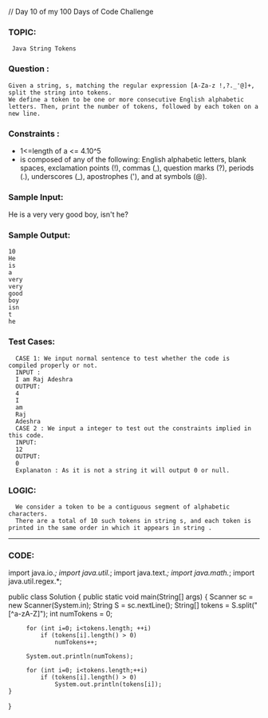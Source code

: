 // Day 10 of my 100 Days of Code Challenge 
  ### TOPIC:  
     Java String Tokens
   
  ### Question : 
    Given a string, s, matching the regular expression [A-Za-z !,?._'@]+, split the string into tokens. 
    We define a token to be one or more consecutive English alphabetic letters. Then, print the number of tokens, followed by each token on a new line.
  ### Constraints :
   * 1<=length of a <= 4.10^5
   * is composed of any of the following: 
   English alphabetic letters, blank spaces, exclamation points (!), commas (,), question marks (?), periods (.), underscores (_), apostrophes ('), and at symbols (@).
   
  ### Sample Input:
   He is a very very good boy, isn't he?
  ### Sample Output:
    10
    He
    is
    a
    very
    very
    good
    boy
    isn
    t
    he
  ### Test Cases:
      CASE 1: We input normal sentence to test whether the code is compiled properly or not.
      INPUT :
      I am Raj Adeshra
      OUTPUT:
      4
      I
      am
      Raj
      Adeshra
      CASE 2 : We input a integer to test out the constraints implied in this code.
      INPUT:
      12
      OUTPUT:
      0
      Explanaton : As it is not a string it will output 0 or null.
  ### LOGIC:
  
      We consider a token to be a contiguous segment of alphabetic characters. 
      There are a total of 10 such tokens in string s, and each token is printed in the same order in which it appears in string .
  --------------------------------------------------------------------------------------------------------------------------------------------------
  ### CODE:
import java.io.*;
import java.util.*;
import java.text.*;
import java.math.*;
import java.util.regex.*;

public class Solution {
    public static void main(String[] args) {
         Scanner sc = new Scanner(System.in);
         String S = sc.nextLine();
         String[] tokens = S.split("[^a-zA-Z]");
         int numTokens = 0;
        
         for (int i=0; i<tokens.length; ++i) 
             if (tokens[i].length() > 0) 
                 numTokens++;
             
         System.out.println(numTokens);
        
         for (int i=0; i<tokens.length;++i)
             if (tokens[i].length() > 0)
                 System.out.println(tokens[i]);
    }
}

      
   
   
   
